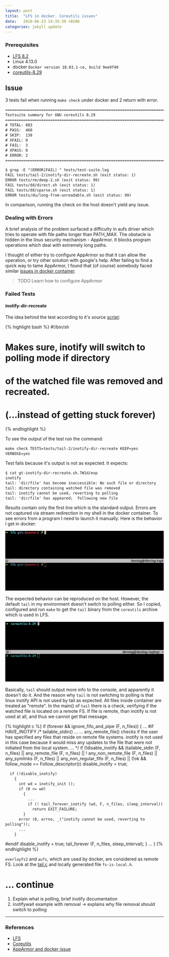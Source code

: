 ```yaml
---
layout: post
title:  "LFS in docker. Coreutils issues"
date:   2018-06-23 14:35:30 +0200
categories: jekyll update
---
```

### Prerequisites 
- [LFS 8.2][lfs-main] 
- Linux 4.13.0 
- docker `Docker version 18.03.1-ce, build 9ee9f40`
- [coreutils-8.29][lfs-coreutils]

## Issue
3 tests fail when running `make check` under docker and 2 return with error. 
```
============================================================================
Testsuite summary for GNU coreutils 8.29
============================================================================
# TOTAL: 603
# PASS:  460
# SKIP:  138
# XFAIL: 0
# FAIL:  3
# XPASS: 0
# ERROR: 2
============================================================================
```
```
$ grep -E "(ERROR|FAIL) " tests/test-suite.log
FAIL tests/tail-2/inotify-dir-recreate.sh (exit status: 1)
ERROR tests/rm/deep-2.sh (exit status: 99)
FAIL tests/dd/direct.sh (exit status: 1)
FAIL tests/dd/sparse.sh (exit status: 1)
ERROR tests/du/long-from-unreadable.sh (exit status: 99)
```
In comparison, running the check on the host doesn't yield any issue.

### Dealing with Errors
A brief analysis of the problem surfaced a difficulty in aufs driver which tries to operate with file paths longer than PATH_MAX. The obstacle is hidden in the linux security mechanism - AppArmor. It blocks program operations which deal with extremely long paths.

I thought of either try to configure AppArmor so that it can allow the operation, or try other solution with google's help. After failing to find a quick way to tame AppArmor, I found that (of course) somebody faced similar [issues in docker container][app-armor-issue].
> TODO Learn how to configure AppArmor

### Failed Tests
#### inotify-dir-recreate
The idea behind the test according to it's source [script](https://github.com/coreutils/coreutils/blob/v8.29/tests/tail-2/inotify-dir-recreate.sh):

{% highlight bash %}
#!/bin/sh 
# Makes sure, inotify will switch to polling mode if directory
# of the watched file was removed and recreated.
# (...instead of getting stuck forever)
{% endhighlight %}

To see the output of the test run the command:
```
make check TESTS=tests/tail-2/inotify-dir-recreate KEEP=yes VERBOSE=yes
```
Test fails because it's output is not as expected. It expects:
``` 
$ cat gt-inotify-dir-recreate.sh.7W1d/exp
inotify
tail: 'dir/file' has become inaccessible: No such file or directory
tail: directory containing watched file was removed
tail: inotify cannot be used, reverting to polling
tail: 'dir/file' has appeared;  following new file
``` 
Results contain only the first line which is the standard output. Errors are not captured via stream redirection in my shell in the docker container. To see errors from a program I need to launch it manually. Here is the behavior I get in docker:

![Coreutils test fail in docker](/assets/img/coreutils-test-fail-in-docker.gif)

The expected behavior can be reproduced on the host. However, the default `tail` in my environment doesn't switch to polling either. So I copied, configured and run `make` to get the `tail` binary from the `coreutils` archive which is used in LFS.

![How it should work](/assets/img/coreutils-should-work.gif)

Basically, `tail` should output more info to the console, and apparently it doesn't do it. And the reason why `tail` is not switching to polling is that linux inotify API is not used by tail as expected. All files inside container are treated as "remote". In the main() of `tail` there is a check, verifying if the watched file is located on a remote FS. If file is remote, than inotify is not used at all, and thus we cannot get that message. 

{% highlight c %}
if (forever && ignore_fifo_and_pipe (F, n_files))
    {
    ...
#if HAVE_INOTIFY
        /* tailable_stdin() ...
           ...
           any_remote_file() checks if the user has specified any
           files that reside on remote file systems.  inotify is not used
           in this case because it would miss any updates to the file
           that were not initiated from the local system.
           ...
        */
         if (!disable_inotify && (tailable_stdin (F, n_files)
                               || any_remote_file (F, n_files)
                               || ! any_non_remote_file (F, n_files)
                               || any_symlinks (F, n_files)
                               || any_non_regular_fifo (F, n_files)
                               || (!ok && follow_mode == Follow_descriptor)))
            disable_inotify = true;

      if (!disable_inotify)
        {
          int wd = inotify_init ();
          if (0 <= wd)
            {
              ...
              if (! tail_forever_inotify (wd, F, n_files, sleep_interval))
                return EXIT_FAILURE;
            }
          error (0, errno, _("inotify cannot be used, reverting to polling"));
          ...
        }
#endif
      disable_inotify = true;
      tail_forever (F, n_files, sleep_interval);
    }
    ...
}
{% endhighlight %}

`overlayfs2` and `aufs`, which are used by docker, are considered as remote FS. Look at the [tail.c](https://github.com/coreutils/coreutils/blob/v8.29/src/tail.c#L2039) and locally generated file `fs-is-local.h`.

# ... continue 
1. Explain what is polling, brief inotify documentation 
2. inotifywait example with removal -> explains why file removal should switch to polling

[lfs-main]:        http://www.linuxfromscratch.org/lfs/
[lfs-coreutils]:   http://www.linuxfromscratch.org/lfs/view/stable/chapter05/coreutils.html
[app-armor-issue]: https://github.com/moby/moby/issues/13451
----
### References
- [LFS][lfs-main]
- [Coreutils](https://github.com/coreutils/coreutils/)
- [AppArmor and docker issue][app-armor-issue]
